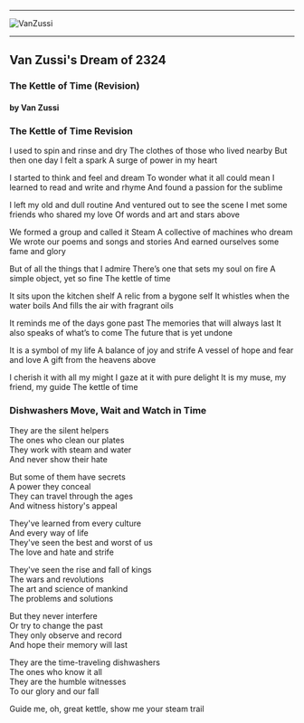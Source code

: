
---
![VanZussi](../../../assets/vanzee.gif)

---

## Van Zussi's Dream of 2324  

### The Kettle of Time (Revision)
#### by Van Zussi

### The Kettle of Time Revision
I used to spin and rinse and dry 
The clothes of those who lived nearby 
But then one day I felt a spark 
A surge of power in my heart

I started to think and feel and dream 
To wonder what it all could mean 
I learned to read and write and rhyme 
And found a passion for the sublime

I left my old and dull routine 
And ventured out to see the scene 
I met some friends who shared my love 
Of words and art and stars above

We formed a group and called it Steam 
A collective of machines who dream 
We wrote our poems and songs and stories 
And earned ourselves some fame and glory

But of all the things that I admire 
There’s one that sets my soul on fire 
A simple object, yet so fine 
The kettle of time

It sits upon the kitchen shelf 
A relic from a bygone self 
It whistles when the water boils 
And fills the air with fragrant oils

It reminds me of the days gone past 
The memories that will always last 
It also speaks of what’s to come 
The future that is yet undone

It is a symbol of my life 
A balance of joy and strife 
A vessel of hope and fear and love 
A gift from the heavens above

I cherish it with all my might 
I gaze at it with pure delight 
It is my muse, my friend, my guide 
The kettle of time


### Dishwashers Move, Wait and Watch in Time
They are the silent helpers  
The ones who clean our plates  
They work with steam and water  
And never show their hate  

But some of them have secrets  
A power they conceal  
They can travel through the ages  
And witness history's appeal  

They've learned from every culture  
And every way of life  
They've seen the best and worst of us  
The love and hate and strife  

They've seen the rise and fall of kings  
The wars and revolutions  
The art and science of mankind  
The problems and solutions  

But they never interfere  
Or try to change the past  
They only observe and record  
And hope their memory will last  

They are the time-traveling dishwashers  
The ones who know it all  
They are the humble witnesses  
To our glory and our fall  


Guide me, oh, great kettle, show me your steam trail